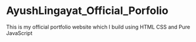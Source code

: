# AyushLingayat_Official_Porfolio
 This is my official portfolio website which I build using HTML CSS and Pure JavaScript
